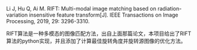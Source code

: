 Li J, Hu Q, Ai M. RIFT: Multi-modal image matching based on radiation-variation insensitive feature transform[J]. IEEE Transactions on Image Processing, 2019, 29: 3296-3310.

RIFT算法是一种多模态的图像匹配方法，出自上面那篇论文，本项目给出了RIFT算法的python实现，并且添加了计算最佳旋转角度并旋转源图像的优化方法。

